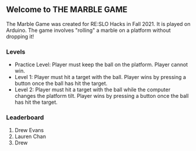 ## Welcome to THE MARBLE GAME

The Marble Game was created for RE:SLO Hacks in Fall 2021. It is played on Arduino. The game involves "rolling" a marble on a platform without dropping it!

### Levels
- Practice Level: Player must keep the ball on the platform. Player cannot win.
- Level 1: Player must hit a target with the ball. Player wins by pressing a button once the ball has hit the target.
- Level 2: Player must hit a target with the ball while the computer changes the platform tilt. Player wins by pressing a button once the ball has hit the target.

### Leaderboard
1. Drew Evans
2. Lauren Chan
3. Drew
